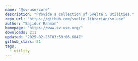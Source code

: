 ```yaml
---
name: "@sv-use/core"
description: "Provide a collection of Svelte 5 utilities."
repo_url: "https://github.com/svelte-librarian/sv-use"
author: "Sajidur Rahman"
homepage: "https://www.sv-use.org/"
downloads: 211
updated: "2025-02-23T03:59:06.684Z"
github_stars: 21
tags: 
  - utility
---
```


